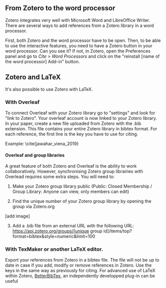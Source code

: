 ## From Zotero to the word processor

Zotero integrates very well with Microsoft Word and LibreOffice Writer.
There are several ways to add references from a Zotero library in a word processor.

First, both Zotero and the word processor have to be open. Then, to be able to use the interactive features, you need to have a Zotero button in your word processor. Can you see it? If not, in Zotero, open the Preferences panel and go to *Cite > Word Processors* and click on the "reinstall [name of the word processor] Add-in" button.

## Zotero and LaTeX

It's also possible to use Zotero with LaTeX. 

### With Overleaf

To connect Overleaf with your Zotero library go to "settings" and look for "link to Zotero". Your overleaf account is now linked to your Zotero library.
In your paper, create a new file uploaded from Zotero with the .bib extension. This file contains your entire Zotero library in bibtex format. For each reference, the first line is the key you have to use for citing.

Example: \cite{jawahar_viena_2019}

#### Overleaf and group libraries

A great feature of both Zotero and Overleaf is the ability to work collaboratively. However, synchronising Zotero group librairies with Overlead requires some extra steps.
You will need to:
1. Make your Zotero group library public (Public: Closed Membership / Group Library: Anyone can view, only members can edit)

2. Find the unique number of your Zotero group library by opening the group via Zotero.org

[add image]

3. Add a .bib file from an external URL with the following URL: https://api.zotero.org/groups/[unique group id]/items/top?format=bibtex&style=numeric&limit=100

### With TexMaker or another LaTeX editor.
Export your references from Zotero in a bibtex file. The file will not be up to date in case if you add, modify or remove references in Zotero. Use the keys in the same way as previously for citing. For advanced use of LaTeX within Zotero, [BetterBibTex](https://retorque.re/zotero-better-bibtex/), an independently developped plug-in can be useful
